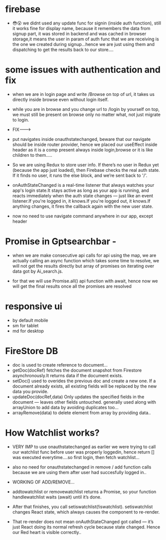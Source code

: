 
# firebase

- 😳😲 we didnt used any update func for signin (inside auth function), still it works fine for display name, because it remembers the data from signup part, it was stored in backend and was cached in browser storage,it means the user in param of auth func that we are receiving is the one we created during signup...hence we are just using them and dispatching to get the results back to our store....


# some issues with authentication and fix
- when we are in login page and write /Browse on top of url, it takes us directly inside browse even without login itself.
- while you are in browse and you change url to /login by yourself on top, we must still be present on browse only no matter what, not just migrate to login.


- FIX---> 
- put navigates inside onauthstatechanged, beware that our navigate should be inside router provider, hence we placed our useEffect inside header as it is a comp present always inside login,browse or it is like children to them.....

- So we are using Redux to store user info. If there’s no user in Redux yet (because the app just loaded), then Firebase checks the real auth state. If it finds no user, it runs the else block, and we’re sent back to '/'.

- onAuthStateChanged is a real-time listener that always watches your app's login state.It stays active as long as your app is running, and reacts immediately when the auth state changes — just like an event listener.If you're logged in, it knows.If you're logged out, it knows.If anything changes, it fires the callback again with the new user state.

- now no need to use navigate command anywhere in our app, except header



# Promise in Gptsearchbar -

- when we are make consecutive api calls for api using the map, we are actually calling an async function which takes some time to resolve, we will not get the results directly but array of promises on iterating over data got by Ai_search.js.

- for that we will use Promise.all() api function with await, hence now we will get the final results once all the promises are resolved



# responsive ui
- by default mobile
- sm for tablet
- md for desktop


# FireStore DB
- doc is used to create reference to document...
- getDoc(docRef) fetches the document snapshot from Firestore asynchronously.It returns data if the document exists.
- setDoc() used to overides the previous doc and create a new one. If a document already exists, all existing fields will be replaced by the new data you provide.
- updateDoc(docRef,data) Only updates the specified fields in the document — leaves other fields untouched.
  generally used along with arrayUnion to add data by avoiding duplicates too...
- arrayRemove(data) to delete element from array by providing data..


# How Watchlist works?
- VERY IMP to use onauthstatechanged as earlier we were trying to call our watchlist func before user was properly loggedin, hence return [] was executed everytime....so first login, then fetch watchlist...
- also no need for onauthstatechanged in remove / add function calls because we are using them after user had succesfully logged in..

- WORKING OF ADD/REMOVE...

- addtowatchlist or removewatchlist returns a Promise, so your function handlewatchlist waits (await) until it’s done.
- After that finishes, you call setiswatchlist(!iswatchlist). setiswatchlist changes React state, which always causes the component to re-render.
- That re-render does not mean onAuthStateChanged got called — it’s just React doing its normal refresh cycle because state changed. Hence our Red heart is visible correctly..